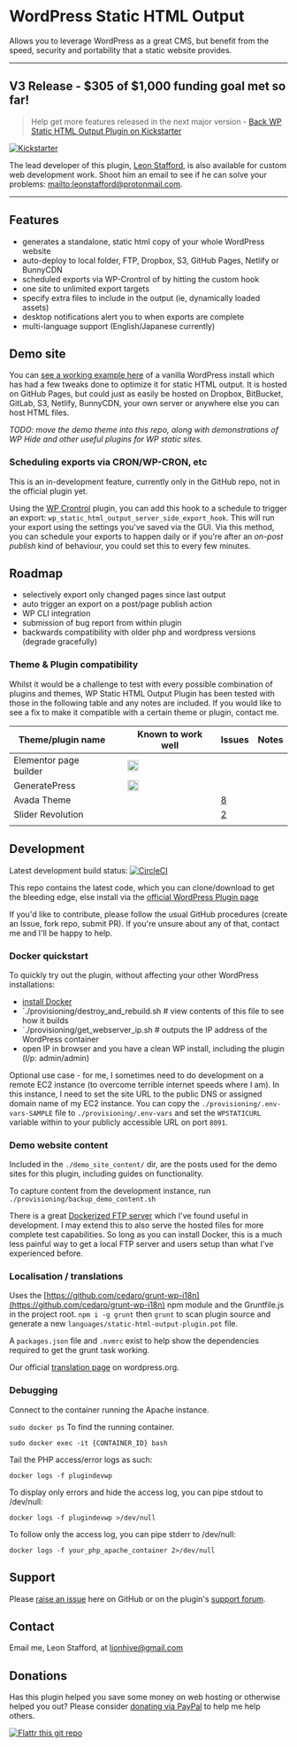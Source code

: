 # WordPress Static HTML Output

Allows you to leverage WordPress as a great CMS, but benefit from the speed, security and portability that a static website provides.

---

## V3 Release - $305 of $1,000 funding goal met so far!

> Help get more features released in the next major version - [Back WP Static HTML Output Plugin on Kickstarter](https://www.kickstarter.com/projects/1776117837/the-wp-plugin-that-speeds-up-and-secures-your-site)

[![Kickstarter](https://upload.wikimedia.org/wikipedia/commons/thumb/b/b5/Kickstarter_logo.svg/512px-Kickstarter_logo.svg.png)](https://www.kickstarter.com/projects/1776117837/the-wp-plugin-that-speeds-up-and-secures-your-site)

The lead developer of this plugin, [Leon Stafford](https://leonstafford.github.io), is also available for custom web development work. Shoot him an email to see if he can solve your problems: [mailto:leonstafford@protonmail.com](leonstafford@protonmail.com).


---

## Features

 - generates a standalone, static html copy of your whole WordPress website
 - auto-deploy to local folder, FTP, Dropbox, S3, GitHub Pages, Netlify or BunnyCDN
 - scheduled exports via WP-Crontrol of by hitting the custom hook
 - one site to unlimited export targets
 - specify extra files to include in the output (ie, dynamically loaded assets)
 - desktop notifications alert you to when exports are complete
 - multi-language support (English/Japanese currently)

## Demo site

You can [see a working example here](https://leonstafford.github.io/demo-site-wordpress-static-html-output-plugin) of a vanilla WordPress install which has had a few tweaks done to optimize it for static HTML output. It is hosted on GitHub Pages, but could just as easily be hosted on Dropbox, BitBucket, GitLab, S3, Netlify, BunnyCDN, your own server or anywhere else you can host HTML files.  

*TODO: move the demo theme into this repo, along with demonstrations of WP Hide and other useful plugins for WP static sites.*

### Scheduling exports via CRON/WP-CRON, etc

This is an in-development feature, currently only in the GitHub repo, not in the official plugin yet.

Using the [WP Crontrol](https://wordpress.org/plugins/wp-crontrol/) plugin, you can add this hook to a schedule to trigger an export: `wp_static_html_output_server_side_export_hook`. This will run your export using the settings you've saved via the GUI. Via this method, you can schedule your exports to happen daily or if you're after an *on-post publish* kind of behaviour, you could set this to every few minutes.

## Roadmap

 - selectively export only changed pages since last output
 - auto trigger an export on a post/page publish action
 - WP CLI integration
 - submission of bug report from within plugin
 - backwards compatibility with older php and wordpress versions (degrade gracefully)


### Theme & Plugin compatibility

Whilst it would be a challenge to test with every possible combination of plugins and themes, WP Static HTML Output Plugin has been tested with those in the following table and any notes are included. If you would like to see a fix to make it compatible with a certain theme or plugin, contact me.

|Theme/plugin name   |   |Known to work well   |Issues   |Notes   |
|---|---|---|---|---|
|Elementor page builder   |   |<img src="https://raw.githubusercontent.com/leonstafford/wordpress-static-html-plugin/master/images/greentick.png" width="20">   |   |   |
|GeneratePress   |   |<img src="https://raw.githubusercontent.com/leonstafford/wordpress-static-html-plugin/master/images/greentick.png" width="20">   |   |   |
|Avada Theme   |   |   |[8](https://github.com/leonstafford/wordpress-static-html-plugin/issues/8)   |   |
|Slider Revolution   |   |   |[2](https://github.com/leonstafford/wordpress-static-html-plugin/issues/2)   |   |
|   |   |   |   |   |

## Development

Latest development build status: [![CircleCI](https://circleci.com/gh/leonstafford/wordpress-static-html-plugin/tree/master.svg?style=svg)](https://circleci.com/gh/leonstafford/wordpress-static-html-plugin/tree/master)

This repo contains the latest code, which you can clone/download to get the bleeding edge, else install via the [official WordPress Plugin page](https://wordpress.org/plugins/static-html-output-plugin/)

If you'd like to contribute, please follow the usual GitHub procedures (create an Issue, fork repo, submit PR). If you're unsure about any of that, contact me and I'll be happy to help. 

### Docker quickstart

To quickly try out the plugin, without affecting your other WordPress installations:

 - [install Docker](http://docker.com)
 - `./provisioning/destroy_and_rebuild.sh # view contents of this file to see how it builds
 - `./provisioning/get_webserver_ip.sh # outputs the IP address of the WordPress container
 - open IP in browser and you have a clean WP install, including the plugin (l/p: admin/admin)

Optional use case - for me, I sometimes need to do development on a remote EC2 instance (to overcome terrible internet speeds where I am). In this instance, I need to set the site URL to the public DNS or assigned domain name of my EC2 instance. You can copy the `./provisioning/.env-vars-SAMPLE` file to `./provisioning/.env-vars` and set the `WPSTATICURL` variable within to your publicly accessible URL on port `8091`.

### Demo website content

Included in the `./demo_site_content/` dir, are the posts used for the demo sites for this plugin, including guides on functionality. 

To capture content from the development instance, run `./provisioning/backup_demo_content.sh`

There is a great [Dockerized FTP server](https://github.com/stilliard/docker-pure-ftpd) which I've found useful in development. I may extend this to also serve the hosted files for more complete test capabilities. So long as you can install Docker, this is a much less painful way to get a local FTP server and users setup than what I've experienced before.

### Localisation / translations

Uses the [https://github.com/cedaro/grunt-wp-i18n](https://github.com/cedaro/grunt-wp-i18n) npm module and the Gruntfile.js in the project root. `npm i -g grunt` then `grunt` to scan plugin source and generate a new `languages/static-html-output-plugin.pot` file.

A `packages.json` file and `.nvmrc` exist to help show the dependencies required to get the grunt task working.

Our official [translation page](https://translate.wordpress.org/projects/wp-plugins/static-html-output-plugin) on wordpress.org. 

### Debugging

Connect to the container running the Apache instance.

`sudo docker ps` To find the running container.

`sudo docker exec -it {CONTAINER_ID} bash`

Tail the PHP access/error logs as such:

`docker logs -f plugindevwp`

To display only errors and hide the access log, you can pipe stdout to /dev/null:

`docker logs -f plugindevwp >/dev/null`

To follow only the access log, you can pipe stderr to /dev/null:

`docker logs -f your_php_apache_container 2>/dev/null`

## Support

Please [raise an issue](https://github.com/leonstafford/wordpress-static-html-plugin/issues/new) here on GitHub or on the plugin's [support forum](https://wordpress.org/support/plugin/static-html-output-plugin).

## Contact

Email me, Leon Stafford, at [lionhive@gmail.com](mailto:lionhive@gmail.com)

## Donations

Has this plugin helped you save some money on web hosting or otherwise helped you out? Please consider [donating via PayPal](https://www.paypal.com/cgi-bin/webscr?cmd=_s-xclick&hosted_button_id=NHEV6WLYJ6QWQ) to help me help others. 

[![Flattr this git repo](http://api.flattr.com/button/flattr-badge-large.png)](https://flattr.com/submit/auto?user_id=leonstafford&url=https://github.com/leonstafford/wordpress-static-html-plugin&language=en_US&tags=github&category=software)

